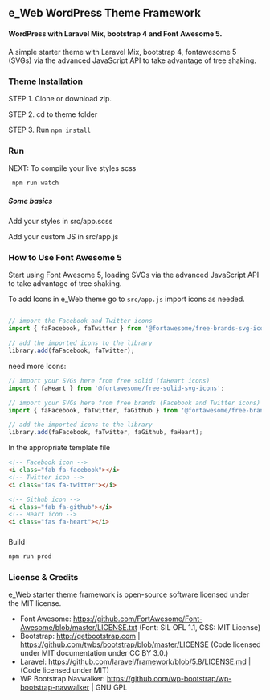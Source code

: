 ## e_Web WordPress Theme Framework
#### WordPress with Laravel Mix, bootstrap 4 and Font Awesome 5.
A simple starter theme with Laravel Mix, bootstrap 4, fontawesome 5 (SVGs) via the advanced JavaScript API to take advantage of tree shaking.



### Theme Installation
STEP 1. Clone or download zip.

STEP 2. cd to theme folder 


STEP 3. Run
      ```
       npm install
      ```
### Run
NEXT: To compile your live styles scss

```
 npm run watch
```



##### Some basics
Add your styles in src/app.scss


Add your custom JS in src/app.js


### How to Use Font Awesome 5
Start using Font Awesome 5, loading SVGs via the advanced JavaScript API to take advantage of tree shaking.



To add Icons in e_Web theme go to ```src/app.js``` import icons as needed.

```javascript

// import the Facebook and Twitter icons
import { faFacebook, faTwitter } from '@fortawesome/free-brands-svg-icons';

// add the imported icons to the library
library.add(faFacebook, faTwitter);


```
need more Icons:
```javascript
// import your SVGs here from free solid (faHeart icons)
import { faHeart } from '@fortawesome/free-solid-svg-icons';

// import your SVGs here from free brands (Facebook and Twitter icons)
import { faFacebook, faTwitter, faGithub } from '@fortawesome/free-brands-svg-icons';

// add the imported icons to the library
library.add(faFacebook, faTwitter, faGithub, faHeart);

```

In the appropriate template file

```html
<!-- Facebook icon -->
<i class="fab fa-facebook"></i>
<!-- Twitter icon -->
<i class="fas fa-twitter"></i>

<!-- Github icon -->
<i class="fab fa-github"></i>
<!-- Heart icon -->
<i class="fas fa-heart"></i>

```
###
Build
```js
npm run prod
```

### License & Credits
e_Web starter theme framework is open-source software licensed under the MIT license.
* Font Awesome: https://github.com/FortAwesome/Font-Awesome/blob/master/LICENSE.txt (Font: SIL OFL 1.1, CSS: MIT License)
* Bootstrap: http://getbootstrap.com | https://github.com/twbs/bootstrap/blob/master/LICENSE (Code licensed under MIT documentation under CC BY 3.0.)
* Laravel: https://github.com/laravel/framework/blob/5.8/LICENSE.md | (Code licensed under MIT)
* WP Bootstrap Navwalker: https://github.com/wp-bootstrap/wp-bootstrap-navwalker | GNU GPL
